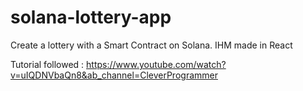 # solana-lottery-app

Create a lottery with a Smart Contract on Solana.
IHM made in React

Tutorial followed : https://www.youtube.com/watch?v=uIQDNVbaQn8&ab_channel=CleverProgrammer

